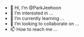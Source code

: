 - 👋 Hi, I’m @ParkJeehoon
- 👀 I’m interested in ...
- 🌱 I’m currently learning ...
- 💞️ I’m looking to collaborate on ...
- 📫 How to reach me ...

<!---
ParkJeehoon/ParkJeehoon is a ✨ special ✨ repository because its `README.md` (this file) appears on your GitHub profile.
You can click the Preview link to take a look at your changes.
--->
